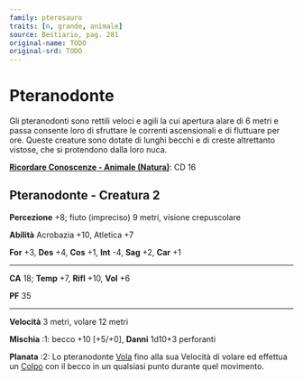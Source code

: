 ```yaml
---
family: pterosauro
traits: [n, grande, animale]
source: Bestiario, pag. 281
original-name: TODO
original-srd: TODO
---
```


# Pteranodonte

Gli pteranodonti sono rettili veloci e agili la cui apertura alare di 6 metri e
passa consente loro di sfruttare le correnti ascensionali e di fluttuare per
ore. Queste creature sono dotate di lunghi becchi e di creste altrettanto
vistose, che si protendono dalla loro nuca.

**[Ricordare Conoscenze - Animale (Natura)](/azioni/abilita/ricordare-conoscenze)**:
CD 16

## Pteranodonte - Creatura 2

**Percezione** +8; fiuto (impreciso) 9 metri, visione crepuscolare

**Abilità** Acrobazia +10, Atletica +7

**For** +3, **Des** +4, **Cos** +1, **Int** -4, **Sag** +2, **Car** +1

---

**CA** 18; **Temp** +7, **Rifl** +10, **Vol** +6

**PF** 35

---

**Velocità** 3 metri, volare 12 metri

**Mischia** :1: becco +10 \[+5/+0], **Danni** 1d10+3 perforanti

**Planata** :2: Lo pteranodonte [Vola](/azioni/base/volare) fino alla sua
Velocità di volare ed effettua un [Colpo](/azioni/base/colpire) con il becco in
un qualsiasi punto durante quel movimento.
